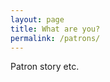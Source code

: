 ```yaml
---
layout: page
title: What are you?
permalink: /patrons/
---
```

<div class="page">
  Patron story etc.
</div>

